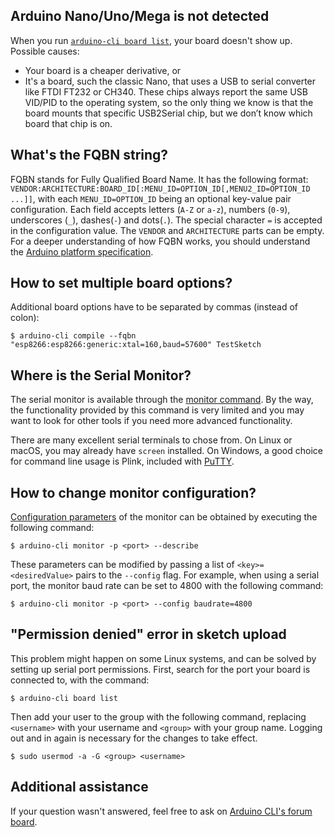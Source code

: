 ## Arduino Nano/Uno/Mega is not detected

When you run [`arduino-cli board list`][arduino cli board list], your board doesn't show up. Possible causes:

- Your board is a cheaper derivative, or
- It's a board, such the classic Nano, that uses a USB to serial converter like FTDI FT232 or CH340. These chips always
  report the same USB VID/PID to the operating system, so the only thing we know is that the board mounts that specific
  USB2Serial chip, but we don’t know which board that chip is on.

## What's the FQBN string?

FQBN stands for Fully Qualified Board Name. It has the following format:
`VENDOR:ARCHITECTURE:BOARD_ID[:MENU_ID=OPTION_ID[,MENU2_ID=OPTION_ID ...]]`, with each `MENU_ID=OPTION_ID` being an
optional key-value pair configuration. Each field accepts letters (`A-Z` or `a-z`), numbers (`0-9`), underscores (`_`),
dashes(`-`) and dots(`.`). The special character `=` is accepted in the configuration value. The `VENDOR` and
`ARCHITECTURE` parts can be empty. For a deeper understanding of how FQBN works, you should understand the [Arduino
platform specification][0].

## How to set multiple board options?

Additional board options have to be separated by commas (instead of colon):

`$ arduino-cli compile --fqbn "esp8266:esp8266:generic:xtal=160,baud=57600" TestSketch`

## Where is the Serial Monitor?

The serial monitor is available through the [monitor command][monitor command]. By the way, the functionality provided
by this command is very limited and you may want to look for other tools if you need more advanced functionality.

There are many excellent serial terminals to chose from. On Linux or macOS, you may already have `screen` installed. On
Windows, a good choice for command line usage is Plink, included with [PuTTY][putty].

## How to change monitor configuration?

[Configuration parameters][configuration parameters] of the monitor can be obtained by executing the following command:

`$ arduino-cli monitor -p <port> --describe`

These parameters can be modified by passing a list of `<key>=<desiredValue>` pairs to the `--config` flag. For example,
when using a serial port, the monitor baud rate can be set to 4800 with the following command:

`$ arduino-cli monitor -p <port> --config baudrate=4800`

## "Permission denied" error in sketch upload

This problem might happen on some Linux systems, and can be solved by setting up serial port permissions. First, search
for the port your board is connected to, with the command:

`$ arduino-cli board list`

Then add your user to the group with the following command, replacing `<username>` with your username and `<group>` with
your group name. Logging out and in again is necessary for the changes to take effect.

`$ sudo usermod -a -G <group> <username>`

## Additional assistance

If your question wasn't answered, feel free to ask on [Arduino CLI's forum board][1].

[arduino cli board list]: commands/arduino-cli_board_list.md
[0]: platform-specification.md
[1]: https://forum.arduino.cc/c/software/arduino-cli/89
[putty]: https://www.chiark.greenend.org.uk/~sgtatham/putty/
[monitor command]: commands/arduino-cli_monitor.md
[configuration parameters]: pluggable-monitor-specification.md#describe-command
